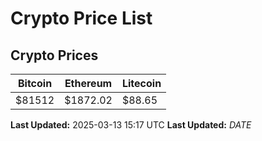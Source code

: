 # Crypto Price List

## Crypto Prices
| Bitcoin | Ethereum | Litecoin |
| ------- | -------- | -------- |
| $81512 | $1872.02 | $88.65 |
**Last Updated:** 2025-03-13 15:17 UTC
**Last Updated:** $DATE$
